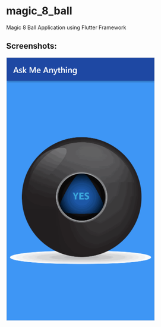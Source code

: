 # magic_8_ball

Magic 8 Ball Application using Flutter Framework

## Screenshots:

<img src="./Screenshots/output.gif" width="400" />